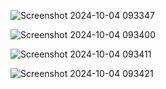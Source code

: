 ![Screenshot 2024-10-04 093347](https://github.com/user-attachments/assets/bd523fe6-32f0-4aee-81e8-2d8a70ce47f3)



![Screenshot 2024-10-04 093400](https://github.com/user-attachments/assets/98103743-7333-4398-ad53-5ea5d9a09b93)



![Screenshot 2024-10-04 093411](https://github.com/user-attachments/assets/4927443e-2c22-45f0-bbd8-6070eb59d21e)



![Screenshot 2024-10-04 093421](https://github.com/user-attachments/assets/7700a145-f056-4ab1-a2ee-d1199f87abf8)
